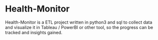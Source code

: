 # Health-Monitor
Health-Monitor is a ETL project written in python3 and sql to collect data and visualize it in Tableau / PowerBI or other tool, so the progress can be tracked and insights gained.
